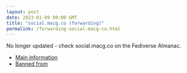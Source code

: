 ```yaml
---
layout: post
date: 2023-01-09 00:00 GMT
title: "social.macg.co (forwarding)"
permalink: /forwarding-social-macg-co.html
---
```


No longer updated - check social.macg.co on the Fediverse Almanac.

* [Main information](https://www.fediversealmanac.com/api/v1/instances/social.macg.co)
* [Banned from](https://www.fediversealmanac.com/api/v1/instances/social.macg.co/banned_from)

